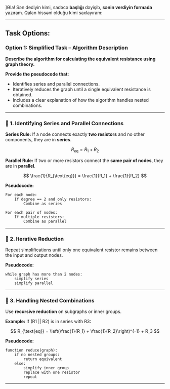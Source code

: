 ]Əla! Sən dediyin kimi, sadəcə **başlığı** dəyişib, **sənin verdiyin formada** yazıram. Qalan hissəni olduğu kimi saxlayıram:

---

## **Task Options:**

### **Option 1: Simplified Task – Algorithm Description**

**Describe the algorithm for calculating the equivalent resistance using graph theory.**

**Provide the pseudocode that:**

* Identifies series and parallel connections.
* Iteratively reduces the graph until a single equivalent resistance is obtained.
* Includes a clear explanation of how the algorithm handles nested combinations.

---

### 🔹 1. Identifying Series and Parallel Connections

**Series Rule:**
If a node connects exactly **two resistors** and no other components, they are in **series**.

$$
R_{\text{eq}} = R_1 + R_2
$$

**Parallel Rule:**
If two or more resistors connect the **same pair of nodes**, they are in **parallel**.

$$
\frac{1}{R_{\text{eq}}} = \frac{1}{R_1} + \frac{1}{R_2}
$$

**Pseudocode:**

```text
For each node:
    If degree == 2 and only resistors:
        Combine as series

For each pair of nodes:
    If multiple resistors:
        Combine as parallel
```

---

### 🔹 2. Iterative Reduction

Repeat simplifications until only one equivalent resistor remains between the input and output nodes.

**Pseudocode:**

```text
while graph has more than 2 nodes:
    simplify series
    simplify parallel
```

---

### 🔹 3. Handling Nested Combinations

Use **recursive reduction** on subgraphs or inner groups.

**Example:**
If (R1 || R2) is in series with R3:

$$
R_{\text{eq}} = \left(\frac{1}{R_1} + \frac{1}{R_2}\right)^{-1} + R_3
$$

**Pseudocode:**

```text
function reduce(graph):
    if no nested groups:
        return equivalent
    else:
        simplify inner group
        replace with one resistor
        repeat
```

---


